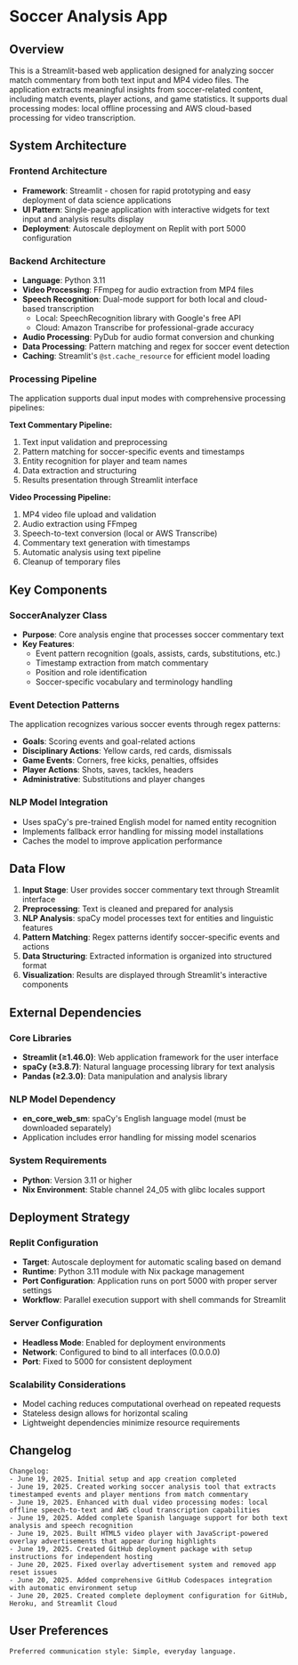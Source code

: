 # Soccer Analysis App

## Overview

This is a Streamlit-based web application designed for analyzing soccer match commentary from both text input and MP4 video files. The application extracts meaningful insights from soccer-related content, including match events, player actions, and game statistics. It supports dual processing modes: local offline processing and AWS cloud-based processing for video transcription.

## System Architecture

### Frontend Architecture
- **Framework**: Streamlit - chosen for rapid prototyping and easy deployment of data science applications
- **UI Pattern**: Single-page application with interactive widgets for text input and analysis results display
- **Deployment**: Autoscale deployment on Replit with port 5000 configuration

### Backend Architecture
- **Language**: Python 3.11
- **Video Processing**: FFmpeg for audio extraction from MP4 files
- **Speech Recognition**: Dual-mode support for both local and cloud-based transcription
  - Local: SpeechRecognition library with Google's free API
  - Cloud: Amazon Transcribe for professional-grade accuracy
- **Audio Processing**: PyDub for audio format conversion and chunking
- **Data Processing**: Pattern matching and regex for soccer event detection
- **Caching**: Streamlit's `@st.cache_resource` for efficient model loading

### Processing Pipeline
The application supports dual input modes with comprehensive processing pipelines:

**Text Commentary Pipeline:**
1. Text input validation and preprocessing
2. Pattern matching for soccer-specific events and timestamps
3. Entity recognition for player and team names
4. Data extraction and structuring
5. Results presentation through Streamlit interface

**Video Processing Pipeline:**
1. MP4 video file upload and validation
2. Audio extraction using FFmpeg
3. Speech-to-text conversion (local or AWS Transcribe)
4. Commentary text generation with timestamps
5. Automatic analysis using text pipeline
6. Cleanup of temporary files

## Key Components

### SoccerAnalyzer Class
- **Purpose**: Core analysis engine that processes soccer commentary text
- **Key Features**:
  - Event pattern recognition (goals, assists, cards, substitutions, etc.)
  - Timestamp extraction from match commentary
  - Position and role identification
  - Soccer-specific vocabulary and terminology handling

### Event Detection Patterns
The application recognizes various soccer events through regex patterns:
- **Goals**: Scoring events and goal-related actions
- **Disciplinary Actions**: Yellow cards, red cards, dismissals
- **Game Events**: Corners, free kicks, penalties, offsides
- **Player Actions**: Shots, saves, tackles, headers
- **Administrative**: Substitutions and player changes

### NLP Model Integration
- Uses spaCy's pre-trained English model for named entity recognition
- Implements fallback error handling for missing model installations
- Caches the model to improve application performance

## Data Flow

1. **Input Stage**: User provides soccer commentary text through Streamlit interface
2. **Preprocessing**: Text is cleaned and prepared for analysis
3. **NLP Analysis**: spaCy model processes text for entities and linguistic features
4. **Pattern Matching**: Regex patterns identify soccer-specific events and actions
5. **Data Structuring**: Extracted information is organized into structured format
6. **Visualization**: Results are displayed through Streamlit's interactive components

## External Dependencies

### Core Libraries
- **Streamlit (≥1.46.0)**: Web application framework for the user interface
- **spaCy (≥3.8.7)**: Natural language processing library for text analysis
- **Pandas (≥2.3.0)**: Data manipulation and analysis library

### NLP Model Dependency
- **en_core_web_sm**: spaCy's English language model (must be downloaded separately)
- Application includes error handling for missing model scenarios

### System Requirements
- **Python**: Version 3.11 or higher
- **Nix Environment**: Stable channel 24_05 with glibc locales support

## Deployment Strategy

### Replit Configuration
- **Target**: Autoscale deployment for automatic scaling based on demand
- **Runtime**: Python 3.11 module with Nix package management
- **Port Configuration**: Application runs on port 5000 with proper server settings
- **Workflow**: Parallel execution support with shell commands for Streamlit

### Server Configuration
- **Headless Mode**: Enabled for deployment environments
- **Network**: Configured to bind to all interfaces (0.0.0.0)
- **Port**: Fixed to 5000 for consistent deployment

### Scalability Considerations
- Model caching reduces computational overhead on repeated requests
- Stateless design allows for horizontal scaling
- Lightweight dependencies minimize resource requirements

## Changelog

```
Changelog:
- June 19, 2025. Initial setup and app creation completed
- June 19, 2025. Created working soccer analysis tool that extracts timestamped events and player mentions from match commentary
- June 19, 2025. Enhanced with dual video processing modes: local offline speech-to-text and AWS cloud transcription capabilities
- June 19, 2025. Added complete Spanish language support for both text analysis and speech recognition
- June 19, 2025. Built HTML5 video player with JavaScript-powered overlay advertisements that appear during highlights
- June 19, 2025. Created GitHub deployment package with setup instructions for independent hosting
- June 20, 2025. Fixed overlay advertisement system and removed app reset issues
- June 20, 2025. Added comprehensive GitHub Codespaces integration with automatic environment setup
- June 20, 2025. Created complete deployment configuration for GitHub, Heroku, and Streamlit Cloud
```

## User Preferences

```
Preferred communication style: Simple, everyday language.
```